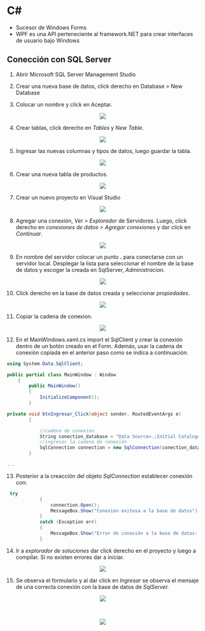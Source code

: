 # C#

* Sucesor de Windows Forms
* WPF es una API perteneciente al framework.NET para crear interfaces de usuario bajo Windows

## Conección con SQL Server

1. Abrir Microsoft SQL Server Management Studio

2. Crear una nueva base de datos, click derecho en Database > New Database

3. Colocar un nombre y click en Aceptar.

<p align="center">
	<img src="images/create_database_sqlserver.PNG">
</p>

4. Crear tablas, click derecho en _Tables_ y _New Table._

<p align="center">
	<img src="images/create_new_table.PNG" >
</p>

5. Ingresar las nuevas columnas y tipos de datos, luego guardar la tabla.

<p align="center">
	<img src="images/crear_tabla.PNG">
</p>

6. Crear una nueva tabla de productos.

<p align="center">
	<img src="images/crear_tabla_producto.PNG">
</p>

7. Crear un nuevo proyecto en Visual Studio

<p align="center">
	<img src="images/create_project_visual.PNG">
</p>

8. Agregar una conexión, _Ver > Explorador_ de Servidores. Luego, click derecho en _conexiones de datos > Agregar conexiones_ y dar click en _Continuar_.

<p align="center">
	<img src="images/agregar_conexion.PNG">
</p>

9. En nombre del servidor colocar un punto **.** para conectarse con un servidor local. Desplegar la lista para seleccionar el nombre de la base de datos y escoger la creada en SqlServer, _Administracion_.

<p align="center">
	<img src="images/agregar_administracion.PNG">
</p>

10. Click derecho en la base de datos creada y seleccionar _propiedades_.

<p align="center">
	<img src="images/propiedades_database.PNG">
</p>

11. Copiar la cadena de conexion.

<p align="center">
	<img src="images/cadena_conexion.PNG">
</p>

12. En el MainWindows.xaml.cs import el SqlClient y crear la conexión dentro de un botón creado en el Form. Además, usar la cadena de conexión copiada en el anterior paso como se indica a continuación.

```c#
using System.Data.SqlClient;

public partial class MainWindow : Window
    {
        public MainWindow()
        {
            InitializeComponent();
        }

private void btnIngresar_Click(object sender, RoutedEventArgs e)
        {

            //cadena de conexion
            String conection_database = "Data Source=.;Initial Catalog=Administración;Integrated Security=True";
            //ingresar la cadena de conexión
            SqlConnection connection = new SqlConnection(conection_database);
        }

...
```

13. Posterior a la creacción del objeto _SqlConnection_ establecer conexión con:

```c#
 try
            {
                connection.Open();
                MessageBox.Show("Conexión exitosa a la base de datos");
            }
            catch (Exception err)
            {
                MessageBox.Show("Error de conexión a la base de datos: " + err.Message);
            }
```

14. Ir a _explorador de soluciones_ dar click derecho en el proyecto y luego a compilar. Si no existen errores dar a iniciar.

<p align="center">
	<img src="images/explorador_soluciones.PNG">
</p>

15. Se observa el formulario y al dar click en _Ingresar_ se observa el mensaje de una correcta conexión con la base de datos de _SqlServer._

<p align="center">
	<img src="images/iniciar_formulario.PNG">
</p>
</br>
<p align="center">
	<img src="images/conexion_correcta.PNG">
</p>